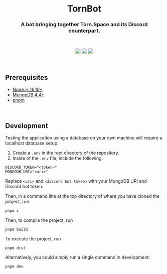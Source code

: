 <h1 align="center">TornBot</h1>

<h3 align="center">A bot bringing together Torn.Space and its Discord counterpart.</h3>
<br>
<p align="center">
    <img src="https://img.shields.io/github/v/release/DamienVesper/TornBot?style=for-the-badge&color=1aa9f0&include_prereleases">
    <img src="https://img.shields.io/github/contributors/DamienVesper/TornBot?style=for-the-badge&color=1aa9f0">
    <img src="https://img.shields.io/github/languages/code-size/DamienVesper/TornBot?style=for-the-badge&color=1aa9f0">
</p>
<br>


## Prerequisites
 * [Node.js 16.10+](https://nodejs.org)
 * [MongoDB 4.4+](https://mongodb.org)
 * [pnpm](https://pnpm.io)
<br>

## Development
Testing the application using a database on your own machine will require a localhost database setup:

1. Create a `.env` in the root directory of the repository.
2. Inside of the `.env` file, include the following:
```env
DISCORD_TOKEN="<token>"
MONGODB_URI="<uri>"
```
Replace `<uri>` and `<discord bot token>` with your MongoDB URI and Discord bot token.

Then, in a command line at the top directory of where you have cloned the project, run:
```sh
pnpm i
```

Then, to compile the project, run
```
pnpm build
```

To execute the project, run
```
pnpm dist
```

Alternatively, you could simply run a single command in development:
```
pnpm dev
```
